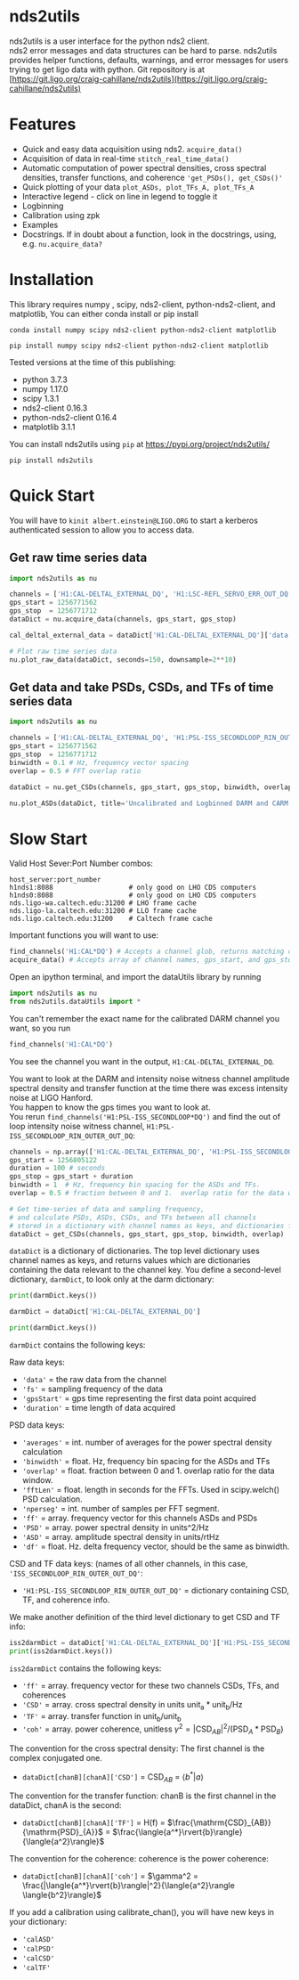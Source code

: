 # nds2utils

nds2utils is a user interface for the python nds2 client.  
nds2 error messages and data structures can be hard to parse.
nds2utils provides helper functions, defaults, warnings, and error messages for users trying to get ligo data with python.
Git repository is at [https://git.ligo.org/craig-cahillane/nds2utils](https://git.ligo.org/craig-cahillane/nds2utils)

# Features

- Quick and easy data acquisition using nds2. `acquire_data()`
- Acquisition of data in real-time `stitch_real_time_data()`
- Automatic computation of power spectral densities, cross spectral densities, transfer functions, and coherence `'get_PSDs(), get_CSDs()'`
- Quick plotting of your data `plot_ASDs, plot_TFs_A, plot_TFs_A`
- Interactive legend - click on line in legend to toggle it
- Logbinning
- Calibration using zpk
- Examples
- Docstrings.  If in doubt about a function, look in the docstrings, using, e.g. `nu.acquire_data?`

# Installation

This library requires numpy , scipy, nds2-client, python-nds2-client, and matplotlib,
You can either conda install or pip install
```
conda install numpy scipy nds2-client python-nds2-client matplotlib
```
```
pip install numpy scipy nds2-client python-nds2-client matplotlib
```
Tested versions at the time of this publishing:
- python              3.7.3
- numpy               1.17.0
- scipy               1.3.1
- nds2-client         0.16.3
- python-nds2-client  0.16.4
- matplotlib          3.1.1

You can install nds2utils using `pip` at https://pypi.org/project/nds2utils/
```
pip install nds2utils
```

# Quick Start

You will have to `kinit albert.einstein@LIGO.ORG` to start a kerberos authenticated session to allow you to access data.

## Get raw time series data

```python
import nds2utils as nu

channels = ['H1:CAL-DELTAL_EXTERNAL_DQ', 'H1:LSC-REFL_SERVO_ERR_OUT_DQ']
gps_start = 1256771562
gps_stop  = 1256771712
dataDict = nu.acquire_data(channels, gps_start, gps_stop)

cal_deltal_external_data = dataDict['H1:CAL-DELTAL_EXTERNAL_DQ']['data'] # this is where the data is stored

# Plot raw time series data
nu.plot_raw_data(dataDict, seconds=150, downsample=2**10)
```

## Get data and take PSDs, CSDs, and TFs of time series data

```python
import nds2utils as nu

channels = ['H1:CAL-DELTAL_EXTERNAL_DQ', 'H1:PSL-ISS_SECONDLOOP_RIN_OUTER_OUT_DQ']
gps_start = 1256771562
gps_stop  = 1256771712
binwidth = 0.1 # Hz, frequency vector spacing
overlap = 0.5 # FFT overlap ratio

dataDict = nu.get_CSDs(channels, gps_start, gps_stop, binwidth, overlap)

nu.plot_ASDs(dataDict, title='Uncalibrated and Logbinned DARM and CARM spectra', logbin=True)
```

# Slow Start

Valid Host Sever:Port Number combos:
```
host_server:port_number
h1nds1:8088                   # only good on LHO CDS computers
h1nds0:8088                   # only good on LHO CDS computers
nds.ligo-wa.caltech.edu:31200 # LHO frame cache
nds.ligo-la.caltech.edu:31200 # LLO frame cache
nds.ligo.caltech.edu:31200    # Caltech frame cache
```

Important functions you will want to use:
```python
find_channels('H1:CAL*DQ') # Accepts a channel glob, returns matching channels
acquire_data() # Accepts array of channel names, gps_start, and gps_stop.  Returns dictionary containing the data.
```

Open an ipython terminal, and import the dataUtils library by running
```python
import nds2utils as nu
from nds2utils.dataUtils import *
```

You can't remember the exact name for the calibrated DARM channel you want, so you run
```python
find_channels('H1:CAL*DQ')
```

You see the channel you want in the output, `H1:CAL-DELTAL_EXTERNAL_DQ`.

You want to look at the DARM and intensity noise witness channel amplitude spectral density and transfer function at the time there was excess intensity noise at LIGO Hanford.  
You happen to know the gps times you want to look at.  
You rerun `find_channels('H1:PSL-ISS_SECONDLOOP*DQ')` and find the out of loop intensity noise witness channel, `H1:PSL-ISS_SECONDLOOP_RIN_OUTER_OUT_DQ`:
```python
channels = np.array(['H1:CAL-DELTAL_EXTERNAL_DQ', 'H1:PSL-ISS_SECONDLOOP_RIN_OUTER_OUT_DQ'])
gps_start = 1256805122
duration = 100 # seconds
gps_stop = gps_start + duration
binwidth = 1  # Hz, frequency bin spacing for the ASDs and TFs.
overlap = 0.5 # fraction between 0 and 1.  overlap ratio for the data window.

# Get time-series of data and sampling frequency,
# and calculate PSDs, ASDs, CSDs, and TFs between all channels
# stored in a dictionary with channel names as keys, and dictionaries for values.
dataDict = get_CSDs(channels, gps_start, gps_stop, binwidth, overlap)  
```

`dataDict` is a dictionary of dictionaries.
The top level dictionary uses channel names as keys, and returns values which are dictionaries containing the data relevant to the channel key.
You define a second-level dictionary, `darmDict`, to look only at the darm dictionary:
```python
print(darmDict.keys())

darmDict = dataDict['H1:CAL-DELTAL_EXTERNAL_DQ']

print(darmDict.keys())
```

`darmDict` contains the following keys:

Raw data keys:
- `'data'`     = the raw data from the channel
- `'fs'`       = sampling frequency of the data
- `'gpsStart'` = gps time representing the first data point acquired
- `'duration'` = time length of data acquired

PSD data keys:
- `'averages'` = int.   number of averages for the power spectral density calculation
- `'binwidth'` = float. Hz, frequency bin spacing for the ASDs and TFs
- `'overlap'`  = float. fraction between 0 and 1.  overlap ratio for the data window.
- `'fftLen'`   = float. length in seconds for the FFTs. Used in scipy.welch() PSD calculation.
- `'nperseg'`  = int.   number of samples per FFT segment.
- `'ff'`       = array. frequency vector for this channels ASDs and PSDs
- `'PSD'`      = array. power spectral density in units^2/Hz
- `'ASD'`      = array. amplitude spectral density in units/rtHz
- `'df'`       = float. Hz. delta frequency vector, should be the same as binwidth.

CSD and TF data keys: (names of all other channels, in this case, `'ISS_SECONDLOOP_RIN_OUTER_OUT_DQ'`:
- `'H1:PSL-ISS_SECONDLOOP_RIN_OUTER_OUT_DQ'` = dictionary containing CSD, TF, and coherence info.

We make another definition of the third level dictionary to get CSD and TF info:
```python
iss2darmDict = dataDict['H1:CAL-DELTAL_EXTERNAL_DQ']['H1:PSL-ISS_SECONDLOOP_RIN_OUTER_OUT_DQ']
print(iss2darmDict.keys())
```
`iss2darmDict` contains the following keys:
- `'ff'`       = array. frequency vector for these two channels CSDs, TFs, and coherences
- `'CSD'`      = array. cross spectral density in units $`\mathrm{unit_a} * \mathrm{unit_b}/\mathrm{Hz}`$
- `'TF'`       = array. transfer function in $`\mathrm{unit_b} / \mathrm{unit_b}`$
- `'coh'`      = array. power coherence, unitless $` \gamma^2 = |\mathrm{CSD}_{AB}|^2 / (\mathrm{PSD}_A * \mathrm{PSD}_B) `$

The convention for the cross spectral density: The first channel is the complex conjugated one.

- `dataDict[chanB][chanA]['CSD']` = $`\mathrm{CSD}_{AB}`$ = $`\langle{b^*}\rvert{a}\rangle`$

The convention for the transfer function: chanB is the first channel in the dataDict, chanA is the second:

- `dataDict[chanB][chanA]['TF']` = H(f) = $`\frac{\mathrm{CSD}_{AB}}{\mathrm{PSD}_{A}}`$ = $`\frac{\langle{a^*}\rvert{b}\rangle}{\langle{a^2}\rangle}`$

The convention for the coherence: coherence is the power coherence:

- `dataDict[chanB][chanA]['coh']` = $`\gamma^2 = \frac{|\langle{a^*}\rvert{b}\rangle|^2}{\langle{a^2}\rangle \langle{b^2}\rangle}`$

If you add a calibration using calibrate_chan(), you will have new keys in your dictionary:
- `'calASD'`
- `'calPSD'`
- `'calCSD'`
- `'calTF'`
